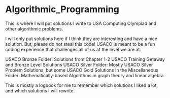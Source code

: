 # Algorithmic_Programming
This is where I will put solutions I write to USA Computing Olympiad and other algorithmic problems.

I will only put solutions here if I think they are interesting and have a nice solution. 
But, please do not steal this code! 
USACO is meant to be a fun coding experience that challenges all of us at the level we are at.

USACO Bronze Folder: Solutions from Chapter 1-2 USACO Training Getaway and Bronze Level Solutions
USACO Silver Folder: Mostly USACO Silver Problem Solutions, but some USACO Gold Solutions
In the Miscellaneous Folder: Mathematically-based Algorithms in graph theory and linear algebra

This is mostly a logbook for me to remember which solutions I liked a lot,
and which solutions I will rewrite.
